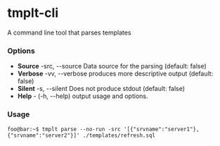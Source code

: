 # tmplt-cli
A command line tool that parses templates

### Options

+ **Source** -src, --source <source> Data source for the parsing (default: false)
+ **Verbose** -vv, --verbose produces more descriptive output (default: false)
+ **Silent** -s, --silent Does not produce stdout (default: false)
+ **Help** - (-h, --help) output usage and options.

### Usage
```console
foo@bar:~$ tmplt parse --no-run -src '[{"srvname":"server1"}, {"srvname":"server2"}]' ./templates/refresh.sql
```
